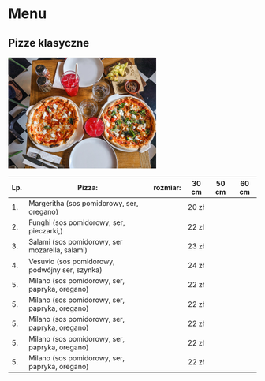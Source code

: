 # Menu

## Pizze klasyczne

<img src = "pizzeria grafiki/sarang-pande-5djt8Pkqdc4-unsplash.jpg" width = 300>

|Lp. |Pizza:                                       |rozmiar: | 30 cm | 50 cm | 60 cm |
|---|----------------------------------------------|---------|-------|-------|-------|
|1. |Margeritha (sos pomidorowy, ser, oregano)     |         |20 zł  |       |       |
|2. |Funghi (sos pomidorowy, ser, pieczarki,)      |         |22 zł  |       |       |
|3. |Salami (sos pomidorowy, ser mozarella, salami)|         |23 zł  |       |       |
|4. |Vesuvio (sos pomidorowy, podwójny ser, szynka)|         |24 zł  |       |       |
|5. |Milano (sos pomidorowy, ser, papryka, oregano)|         |22 zł  |       |       |
|5. |Milano (sos pomidorowy, ser, papryka, oregano)|         |22 zł  |       |       |
|5. |Milano (sos pomidorowy, ser, papryka, oregano)|         |22 zł  |       |       |
|5. |Milano (sos pomidorowy, ser, papryka, oregano)|         |22 zł  |       |       |
|5. |Milano (sos pomidorowy, ser, papryka, oregano)|         |22 zł  |       |       |

